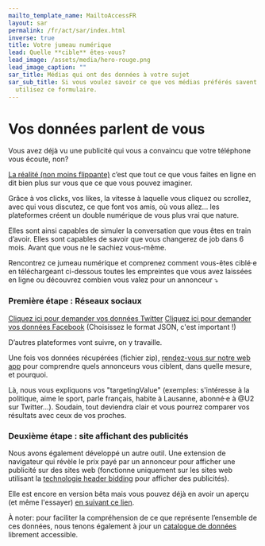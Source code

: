 ```yaml
---
mailto_template_name: MailtoAccessFR
layout: sar
permalink: /fr/act/sar/index.html
inverse: true
title: Votre jumeau numérique
lead: Quelle **cible** êtes-vous?
lead_image: /assets/media/hero-rouge.png
lead_image_caption: ""
sar_title: Médias qui ont des données à votre sujet
sar_sub_title: Si vous voulez savoir ce que vos médias préférés savent de vous,
  utilisez ce formulaire.
---
```

# Vos données parlent de vous

Vous avez déjà vu une publicité qui vous a convaincu que votre téléphone vous écoute, non?

[La réalité (non moins flippante)](https://qz.com/1609356/your-phone-is-not-recording-your-conversations/) c’est que tout ce que vous faites en ligne en dit bien plus sur vous que ce que vous pouvez imaginer.

Grâce à vos clicks, vos likes, la vitesse à laquelle vous cliquez ou scrollez, avec qui vous discutez, ce que font vos amis, où vous allez... les plateformes créent un double numérique de vous plus vrai que nature.

Elles sont ainsi capables de simuler la conversation que vous êtes en train d’avoir. Elles sont capables de savoir que vous changerez de job dans 6 mois. Avant que vous ne le sachiez vous-même.

Rencontrez ce jumeau numérique et comprenez comment vous-êtes ciblé·e en téléchargeant ci-dessous toutes les empreintes que vous avez laissées en ligne ou découvrez combien vous valez pour un annonceur ⤵️

### Première étape : Réseaux sociaux

[Cliquez ici pour demander vos données Twitter](https://help.twitter.com/fr/managing-your-account/how-to-download-your-twitter-archive)
[Cliquez ici pour demander vos données Facebook](https://www.facebook.com/help/212802592074644) (Choisissez le format JSON, c'est important !)

D’autres plateformes vont suivre, on y travaille.

Une fois vos données récupérées (fichier zip), [rendez-vous sur notre web app](https://experiences.hestialabs.org) pour comprendre quels annonceurs vous ciblent, dans quelle mesure, et pourquoi.

Là, nous vous expliquons vos "targetingValue" (exemples: s'intéresse à la politique, aime le sport, parle français, habite à Lausanne, abonné·e à @U2 sur Twitter...). Soudain, tout deviendra clair et vous pourrez comparer vos résultats avec ceux de vos proches.

### Deuxième étape : site affichant des publicités

Nous avons également développé un autre outil. Une extension de navigateur qui révèle le prix payé par un annonceur pour afficher une publicité sur des sites web (fonctionne uniquement sur les sites web utilisant la [technologie header bidding](https://headerbidding.co/header-bidding/) pour afficher des publicités).

Elle est encore en version bêta mais vous pouvez déjà en avoir un aperçu (et même l'essayer) [en suivant ce lien](https://github.com/hestiaAI/my-worth-extension).

À noter: pour faciliter la compréhension de ce que représente l’ensemble de ces données, nous tenons également à jour un [catalogue de données](/fr/act/catalog/) librement accessible.